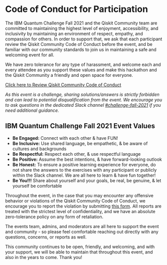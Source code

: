# Code of Conduct for Participation

The IBM Quantum Challenge Fall 2021 and the Qiskit Community team are committed to maintaining the highest level of enjoyment, accessibility, and inclusivity by maintaining an environment of respect, empathy, and compassion for others. In order to support that, we ask that each participant review the Qiskit Community Code of Conduct before the event, and be familiar with our community standards to join us in maintaining a safe and welcoming event for all.

We have zero tolerance for any type of harassment, and welcome each and every attendee as you support these values and make this hackathon and the Qiskit Community a friendly and open space for everyone.

[Click here to Review Qiskit Community Code of Conduct](https://github.com/Qiskit/qiskit/blob/master/CODE_OF_CONDUCT.md#our-pledge)

*As this event is a challenge, sharing solutions/answers is strictly forbidden and can lead to potential disqualification from the event. We encourage you to ask questions in the dedicated Slack channel [#challenge-fall-2021](https://ibm.co/IQC21F_Slack) if you need additional guidance.*

## IBM Quantum Challenge Fall 2021 Event Values

- **Be Engaged:** Connect with each other & have FUN!
- **Be Inclusive:** Use shared language, be empathetic, & be aware of cultures and backgrounds
- **Be Respectful:** Respect each other, & use respectful language
- **Be Positive:** Assume the best intentions, & have forward-looking outlook
- **Be Honest:** To ensure a positive learning experience for everyone, do not share the answers to the exercises with any participant or publicly within the Slack channel. We are all here to learn & have fun together!
- **Be You!!!** Share about yourself and your goals, be real, be genuine, & let yourself be comfortable

Throughout the event, in the case that you may encounter any offensive behavior or violations of the Qiskit Community Code of Conduct, we encourage you to report the violation by submitting [this form](https://airtable.com/shrl5mEF4Eun1aIDm). All reports are treated with the strictest level of confidentiality, and we have an absolute zero-tolerance policy on any form of retaliation.

The events team, admins, and moderators are all here to support the event and community - so please feel comfortable reaching out directly with any questions, concerns, or reports as well.

This community continues to be open, friendly, and welcoming, and with your support, we will be able to maintain that throughout this event, and also in the years to come.  Thank you!
